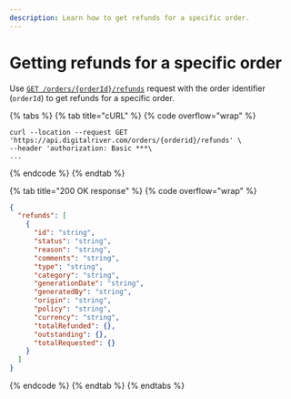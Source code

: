 ```yaml
---
description: Learn how to get refunds for a specific order.
---
```


# Getting refunds for a specific order

Use [`GET /orders/{orderId}/refunds`](https://www.digitalriver.com/docs/commerce-admin-api/#tag/Refund/paths/\~1orders\~1%7BorderId%7D\~1refunds/get) request with the order identifier (`orderId`) to get refunds for a specific order.

{% tabs %}
{% tab title="cURL" %}
{% code overflow="wrap" %}
```http
curl --location --request GET 'https://api.digitalriver.com/orders/{orderid}/refunds' \
--header 'authorization: Basic ***\
...
```
{% endcode %}
{% endtab %}

{% tab title="200 OK response" %}
{% code overflow="wrap" %}
```json
{
  "refunds": [
    {
      "id": "string",
      "status": "string",
      "reason": "string",
      "comments": "string",
      "type": "string",
      "category": "string",
      "generationDate": "string",
      "generatedBy": "string",
      "origin": "string",
      "policy": "string",
      "currency": "string",
      "totalRefunded": {},
      "outstanding": {},
      "totalRequested": {}
    }
  ]
}
```
{% endcode %}
{% endtab %}
{% endtabs %}
